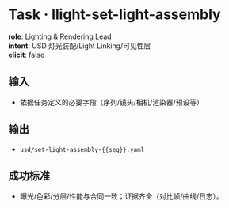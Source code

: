 # Task · llight-set-light-assembly

**role**: Lighting & Rendering Lead  
**intent**: USD 灯光装配/Light Linking/可见性层  
**elicit**: false

## 输入

- 依据任务定义的必要字段（序列/镜头/相机/渲染器/预设等）

## 输出

- `usd/set-light-assembly-{{seq}}.yaml`

## 成功标准

- 曝光/色彩/分层/性能与合同一致；证据齐全（对比帧/曲线/日志）。
